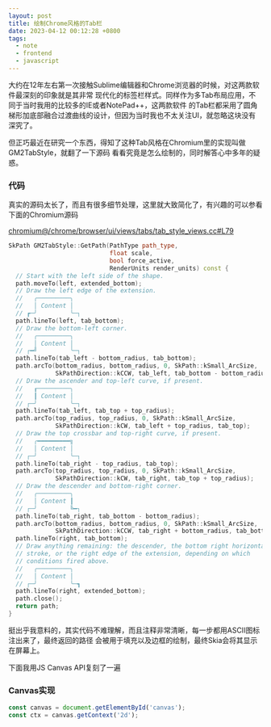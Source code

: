 ```yaml
---
layout: post
title: 绘制Chrome风格的Tab栏
date: 2023-04-12 00:12:28 +0800
tags:
  - note
  - frontend
  - javascript
---
```


大约在12年左右第一次接触Sublime编辑器和Chrome浏览器的时候，对这两款软件最深刻的印象就是其非常
现代化的标签栏样式。同样作为多Tab布局应用，不同于当时我用的比较多的IE或者NotePad++，这两款软件
的Tab栏都采用了圆角梯形加底部融合过渡曲线的设计，但因为当时我也不太关注UI，就忽略这块没有深究了。

但正巧最近在研究一个东西，得知了这种Tab风格在Chromium里的实现叫做GM2TabStyle，就翻了一下源码
看看究竟是怎么绘制的，同时解答心中多年的疑惑。

### 代码
真实的源码太长了，而且有很多细节处理，这里就大致简化了，有兴趣的可以参看下面的Chromium源码

[chromium@/chrome/browser/ui/views/tabs/tab_style_views.cc#L79](https://github.com/chromium/chromium/blob/main/chrome/browser/ui/views/tabs/tab_style_views.cc#L79)

```cpp
SkPath GM2TabStyle::GetPath(PathType path_type,
                            float scale,
                            bool force_active,
                            RenderUnits render_units) const {
  // Start with the left side of the shape.
  path.moveTo(left, extended_bottom);
  // Draw the left edge of the extension.
  //   ╭─────────╮
  //   │ Content │
  // ┏─╯         ╰─┐
  path.lineTo(left, tab_bottom);
  // Draw the bottom-left corner.
  //   ╭─────────╮
  //   │ Content │
  // ┌━╝         ╰─┐
  path.lineTo(tab_left - bottom_radius, tab_bottom);
  path.arcTo(bottom_radius, bottom_radius, 0, SkPath::kSmall_ArcSize,
             SkPathDirection::kCCW, tab_left, tab_bottom - bottom_radius);
  // Draw the ascender and top-left curve, if present.
  //   ┎─────────╮
  //   ┃ Content │
  // ┌─╯         ╰─┐
  path.lineTo(tab_left, tab_top + top_radius);
  path.arcTo(top_radius, top_radius, 0, SkPath::kSmall_ArcSize,
             SkPathDirection::kCW, tab_left + top_radius, tab_top);
  // Draw the top crossbar and top-right curve, if present.
  //   ╭━━━━━━━━━╗
  //   │ Content │
  // ┌─╯         ╰─┐
  path.lineTo(tab_right - top_radius, tab_top);
  path.arcTo(top_radius, top_radius, 0, SkPath::kSmall_ArcSize,
             SkPathDirection::kCW, tab_right, tab_top + top_radius);
  // Draw the descender and bottom-right corner.
  //   ╭─────────╮
  //   │ Content ┃
  // ┌─╯         ╚━┐
  path.lineTo(tab_right, tab_bottom - bottom_radius);
  path.arcTo(bottom_radius, bottom_radius, 0, SkPath::kSmall_ArcSize,
             SkPathDirection::kCCW, tab_right + bottom_radius, tab_bottom);
  path.lineTo(right, tab_bottom);
  // Draw anything remaining: the descender, the bottom right horizontal
  // stroke, or the right edge of the extension, depending on which
  // conditions fired above.
  //   ╭─────────╮
  //   │ Content │
  // ┌─╯         ╰─┓
  path.lineTo(right, extended_bottom);
  path.close();
  return path;
}
```

挺出乎我意料的，其实代码不难理解，而且注释非常清晰，每一步都用ASCII图标注出来了，最终返回的路径
会被用于填充以及边框的绘制，最终Skia会将其显示在屏幕上。

下面我用JS Canvas API复刻了一遍

### Canvas实现
```js
const canvas = document.getElementById('canvas');
const ctx = canvas.getContext('2d');
```
